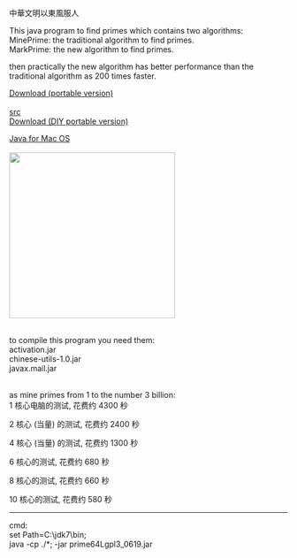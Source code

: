 中華文明以東風服人<br/>

This java program to find primes which contains two algorithms:<br/>
MinePrime: the traditional algorithm to find primes.<br/>
MarkPrime: the new algorithm to find primes.

then practically the new algorithm has better performance than the traditional algorithm
as 200 times faster.

<a href="http://c64.tw/d2.jsp" target="_blank" > Download (portable version) </a><br/>		
<a href="http://c64.tw/w20/o/viewOpenSrc.jsp" target="_blank" > src </a><br/>
<a href="http://c64.tw/w20/prime64Lgpl/prime64Lgpl3DiyPortable.zip" target="_blank" > Download (DIY portable version) </a><br/>

<a href="https://bell-sw.com/pages/downloads/?version=java-11-lts&os=macOS&package=lite" target="_blank" > Java for Mac OS </a>
<br/>
<br/>
<img
		src="http://c64.tw/r20/main/image/prime64UI.png"
		width="300px"
		border="0" /> 
		
<br/>
to compile this program you need them:<br/>
activation.jar<br/>
chinese-utils-1.0.jar<br/>
javax.mail.jar<br/>
<br/>

as mine primes from 1 to the number 3 billion:<br/>
1 核心电脑的测试, 花费约 4300 秒<br/>

2 核心 (当量) 的测试, 花费约 2400 秒<br/>

4 核心 (当量) 的测试, 花费约 1300 秒<br/>

6 核心的测试, 花费约 680 秒<br/>

8 核心的测试, 花费约 660 秒<br/>

10 核心的测试, 花费约 580 秒<br/>

<hr/>

cmd:<br/>
set Path=C:\jdk7\bin;<br/>
java -cp ./*; -jar prime64Lgpl3_0619.jar

